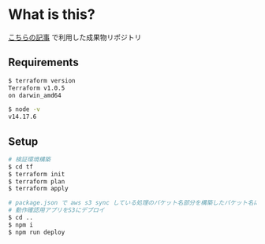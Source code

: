 # What is this?

[こちらの記事](TODO) で利用した成果物リポジトリ

## Requirements

```sh
$ terraform version
Terraform v1.0.5
on darwin_amd64

$ node -v
v14.17.6
```

## Setup

```sh
# 検証環境構築
$ cd tf
$ terraform init
$ terraform plan
$ terraform apply

# package.json で aws s3 sync している処理のバケット名部分を構築したバケット名に修正した上で、
# 動作確認用アプリをS3にデプロイ
$ cd ..
$ npm i
$ npm run deploy
```
